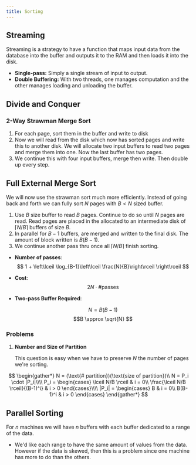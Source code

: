 ```yaml
---
title: Sorting
---
```


## Streaming

Streaming is a strategy to have a function that maps input data from the database into the buffer and outputs it to the RAM and then loads it into the disk.

* **Single-pass:** Simply a single stream of input to output.
* **Double Buffering:** With two threads, one manages computation and the other manages loading and unloading the buffer.

## Divide and Conquer

### 2-Way Strawman Merge Sort

1. For each page, sort them in the buffer and write to disk
2. Now we will read from the disk which now has sorted pages and write this to another disk. We will allocate two input buffers to read two pages and merge them into one. Now the last buffer has two pages.
3. We continue this with four input buffers, merge then write. Then double up every step.

## Full External Merge Sort

We will now use the strawman sort much more efficiently. Instead of going back and forth we can fully sort $N$ pages with $B < N$ sized buffer.

1. Use $B$ size buffer to read $B$ pages. Continue to do so until $N$ pages are read. Read pages are placed in the allocated to an intermediate disk of $\lceil{N/B}\rceil$ buffers of size $B$.
2. In parallel for $B-1$ buffers, are merged and written to the final disk. The amount of block written is $B(B-1)$.
3. We continue another pass thru once all $\lceil N/B \rceil$ finish sorting.

* **Number of passes**:
    $$ 1 + \left\lceil \log_{B-1}\left\lceil \frac{N}{B}\right\rceil \right\rceil $$

* **Cost**:
    $$ 2N \cdot \#\text{passes} $$

*  **Two-pass Buffer Required**:

    $$ N = B(B-1) $$
    $$B \approx \sqrt{N}  $$

### Problems

1. **Number and Size of Partition**

    This question is easy when we have to preserve $N$ the number of pages we're sorting.

$$
\begin{gather*}
    N = (\text{# partition})(\text{size of partition})\\
    N = P_i \cdot |P_i|\\\\
    P_i = \begin{cases}
        \lceil N/B \rceil & i = 0\\
        \frac{\lceil N/B \rceil}{(B-1)^i} & i > 0
    \end{cases}\\\\
    |P_i| = \begin{cases}
        B & i = 0\\
        B(B-1)^i & i > 0
    \end{cases}
\end{gather*}
$$

## Parallel Sorting

For $n$ machines we will have $n$ buffers with each buffer dedicated to a range of the data.

* We'd like each range to have the same amount of values from the data. However if the data is skewed, then this is a problem since one machine has more to do than the others.